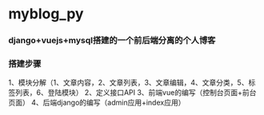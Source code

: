 # myblog_py
### django+vuejs+mysql搭建的一个前后端分离的个人博客
### 搭建步骤
1、模块分解（1、文章内容，2、文章列表，3、文章编辑，4、文章分类，5、标签列表，6、登陆模块）
2、定义接口API
3、前端vue的编写（控制台页面+前台页面）
4、后端django的编写（admin应用+index应用）
